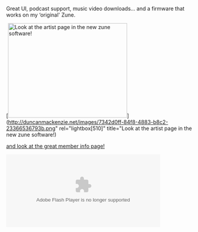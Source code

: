 Great UI, podcast support, music video downloads... and a firmware that works on my &#8216;original' Zune.

[<img style="border-top-width: 0px; border-left-width: 0px; border-bottom-width: 0px; border-right-width: 0px" height="255" alt="Look at the artist page in the new zune software!" src="http://duncanmackenzie.net/images/b7f06d17-6fd9-4a6c-9fc1-d28d7a8ae578.png" width="320" border="0" />](http://duncanmackenzie.net/images/7342d0ff-84f8-4883-b8c2-23366536793b.png" rel="lightbox[510]" title="Look at the artist page in the new zune software!)



 [and look at the great member info page!](http://social.zune.net/member/Festive+Turkey)

<embed id="flashUserCard" name="flashUserCard" src="http://social.zune.net/xweb/lx/swf/zunecard.swf?ver=1192" width="414" height="196" type="application/x-shockwave-flash" flashvars="baseURL=http%3a%2f%2fsocial.zune.net%2fzcard%2fusercardservice.ashx%3fzunetag%3dFestive+Turkey%26src%3dlarge&MMplayerType=PlugIn" salign="tl" wmode="opaque" bgcolor="#FFF">
</embed>